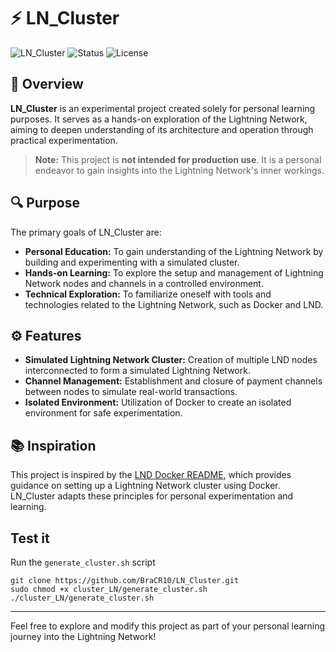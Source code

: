 # ⚡ LN_Cluster

![LN_Cluster](https://img.shields.io/badge/Project-LN_Cluster-blue)
![Status](https://img.shields.io/badge/Status-Experimental-orange)
![License](https://img.shields.io/badge/License-MIT-green)

## 🧠 Overview

**LN_Cluster** is an experimental project created solely for personal learning purposes. It serves as a hands-on exploration of the Lightning Network, aiming to deepen understanding of its architecture and operation through practical experimentation.

> **Note:** This project is **not intended for production use**. It is a personal endeavor to gain insights into the Lightning Network's inner workings.

## 🔍 Purpose

The primary goals of LN_Cluster are:

- **Personal Education:** To gain  understanding of the Lightning Network by building and experimenting with a simulated cluster.
- **Hands-on Learning:** To explore the setup and management of Lightning Network nodes and channels in a controlled environment.
- **Technical Exploration:** To familiarize oneself with tools and technologies related to the Lightning Network, such as Docker and LND.

## ⚙️ Features

- **Simulated Lightning Network Cluster:** Creation of multiple LND nodes interconnected to form a simulated Lightning Network.
- **Channel Management:** Establishment and closure of payment channels between nodes to simulate real-world transactions.
- **Isolated Environment:** Utilization of Docker to create an isolated environment for safe experimentation.

## 📚 Inspiration

This project is inspired by the [LND Docker README](https://github.com/lightningnetwork/lnd/blob/master/docker/README.md#create-lightning-network-cluster), which provides guidance on setting up a Lightning Network cluster using Docker. LN_Cluster adapts these principles for personal experimentation and learning.

## Test it
Run the `generate_cluster.sh` script
```
git clone https://github.com/BraCR10/LN_Cluster.git
sudo chmod +x cluster_LN/generate_cluster.sh
./cluster_LN/generate_cluster.sh
```
---

Feel free to explore and modify this project as part of your personal learning journey into the Lightning Network!
